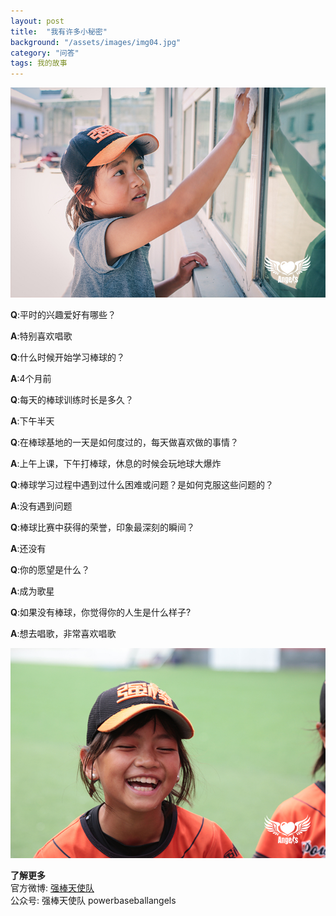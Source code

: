 ```yaml
---
layout: post
title:  "我有许多小秘密"
background: "/assets/images/img04.jpg"
category: "问答"
tags: 我的故事
---
```


![04](../assets/images/img04.jpg)


**Q**:平时的兴趣爱好有哪些？

**A**:特别喜欢唱歌

**Q**:什么时候开始学习棒球的？

**A**:4个月前

**Q**:每天的棒球训练时长是多久？

**A**:下午半天

**Q**:在棒球基地的一天是如何度过的，每天做喜欢做的事情？

**A**:上午上课，下午打棒球，休息的时候会玩地球大爆炸

**Q**:棒球学习过程中遇到过什么困难或问题？是如何克服这些问题的？

**A**:没有遇到问题

**Q**:棒球比赛中获得的荣誉，印象最深刻的瞬间？

**A**:还没有

**Q**:你的愿望是什么？

**A**:成为歌星

**Q**:如果没有棒球，你觉得你的人生是什么样子?

**A**:想去唱歌，非常喜欢唱歌 


![05](../assets/images/img05.JPG)  


**了解更多**      
官方微博: [强棒天使队](https://weibo.com/PBangels?is_all=1)     
公众号: 强棒天使队 powerbaseballangels    
 
